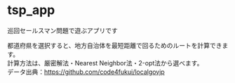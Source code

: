 # tsp_app
巡回セールスマン問題で遊ぶアプリです
  
都道府県を選択すると、地方自治体を最短距離で回るためのルートを計算できます。  
計算方法は、厳密解法・Nearest Neighbor法・2-opt法から選べます。  
データ出典：https://github.com/code4fukui/localgovjp
